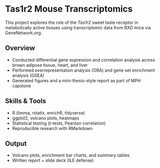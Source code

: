 # Tas1r2 Mouse Transcriptomics

This project explores the role of the *Tas1r2* sweet taste receptor in metabolically active tissues using transcriptomic data from BXD mice via GeneNetwork.org.

## Overview
- Conducted differential gene expression and correlation analysis across brown adipose tissue, heart, and liver
- Performed overrepresentation analysis (ORA) and gene set enrichment analysis (GSEA)
- Generated figures and a mini-thesis-style report as part of MPH capstone

## Skills & Tools
- R (limma, rstatix, enrichR, tidyverse)
- ggplot2, volcano plots, heatmaps
- Statistical testing (t-tests, Pearson correlation)
- Reproducible research with RMarkdown

## Output
- Volcano plots, enrichment bar charts, and summary tables
- Written report + slide deck (ILE defense)

